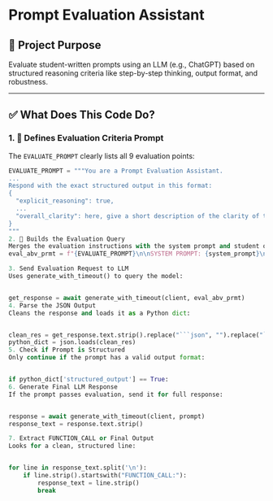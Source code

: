 # Prompt Evaluation Assistant

## 📌 Project Purpose

Evaluate student-written prompts using an LLM (e.g., ChatGPT) based on structured reasoning criteria like step-by-step thinking, output format, and robustness.

---

## ✅ What Does This Code Do?

### 1. 🧠 Defines Evaluation Criteria Prompt

The `EVALUATE_PROMPT` clearly lists all 9 evaluation points:

```python
EVALUATE_PROMPT = """You are a Prompt Evaluation Assistant.
...
Respond with the exact structured output in this format:
{
  "explicit_reasoning": true,
  ...
  "overall_clarity": here, give a short description of the clarity of the prompt
}
"""
2. 🧩 Builds the Evaluation Query
Merges the evaluation instructions with the system prompt and student query:
eval_abv_prmt = f"{EVALUATE_PROMPT}\n\nSYSTEM PROMPT: {system_prompt}\n\nQuery: {current_query}"

3. Send Evaluation Request to LLM
Uses generate_with_timeout() to query the model:


get_response = await generate_with_timeout(client, eval_abv_prmt)
4. Parse the JSON Output
Cleans the response and loads it as a Python dict:


clean_res = get_response.text.strip().replace("```json", "").replace("```", "")
python_dict = json.loads(clean_res)
5. Check if Prompt is Structured
Only continue if the prompt has a valid output format:


if python_dict['structured_output'] == True:
6. Generate Final LLM Response
If the prompt passes evaluation, send it for full response:


response = await generate_with_timeout(client, prompt)
response_text = response.text.strip()

7. Extract FUNCTION_CALL or Final Output
Looks for a clean, structured line:


for line in response_text.split('\n'):
    if line.strip().startswith("FUNCTION_CALL:"):
        response_text = line.strip()
        break
